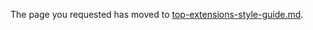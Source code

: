 
The page you requested has moved to [top-extensions-style-guide.md](top-extensions-style-guide.md). 
